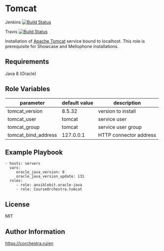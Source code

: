 Tomcat
=========

Jenkins [![Build Status](https://ci.corchestra.ru/buildStatus/icon?job=tomcatansible/master)](https://ci.corchestra.ru/job/tomcatansible/job/master/)

Travis [![Build Status](https://travis-ci.org/CourseOrchestra/tomcatansible.svg?branch=master)](https://travis-ci.org/CourseOrchestra/tomcatansible)

Installation of [Apache Tomcat](http://tomcat.apache.org/) service bound to localhost. This role is prerequisite for Showcase and Mellophone installations.

Requirements
------------

Java 8 (Oracle)

Role Variables
--------------

| parameter           | default value | description            |
|---------------------|---------------|------------------------|
| tomcat_version      | 8.5.32        | version to install     |
| tomcat_user         | tomcat        | service user           |
| tomcat_group        | tomcat        | service user group     |
| tomcat_bind_address | 127.0.0.1     | HTTP connector address |

Example Playbook
----------------

    - hosts: servers
      vars:
         oracle_java_version: 8
         oracle_java_version_update: 131
      roles:
         - role: ansiblebit.oracle-java
         - role: CourseOrchestra.tomcat

License
-------

MIT

Author Information
------------------

https://corchestra.ru/en
